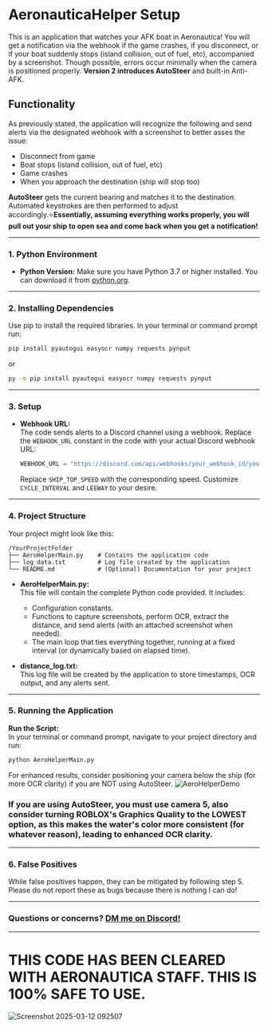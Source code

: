 # AeronauticaHelper Setup
This is an application that watches your AFK boat in Aeronautica! You will get a notification via the webhook if the game crashes, if you disconnect, or if your boat suddenly stops (island collision, out of fuel, etc), accompanied by a screenshot. Though possible, errors occur minimally when the camera is positioned properly. **Version 2 introduces AutoSteer** and built-in Anti-AFK.

## Functionality

As previously stated, the application will recognize the following and send alerts via the designated webhook with a screenshot to better asses the issue:
- Disconnect from game
- Boat stops (island collision, out of fuel, etc)
- Game crashes
- When you approach the destination (ship will stop too)

**AutoSteer** gets the current bearing and matches it to the destination. Automated keystrokes are then performed to adjust accordingly.⭐**Essentially, assuming everything works properly, you will pull out your ship to open sea and come back when you get a notification!**

---

### 1. **Python Environment**

- **Python Version:** 
  Make sure you have Python 3.7 or higher installed. You can download it from [python.org](https://www.python.org/downloads/).

---

### 2. **Installing Dependencies**

Use pip to install the required libraries. In your terminal or command prompt run:

```bash
pip install pyautogui easyocr numpy requests pynput
```
or
```bash
py -m pip install pyautogui easyocr numpy requests pynput
```
---

### 3. **Setup**

- **Webhook URL:**  
  The code sends alerts to a Discord channel using a webhook. Replace the `WEBHOOK_URL` constant in the code with your actual Discord webhook URL:
  ```python
  WEBHOOK_URL = "https://discord.com/api/webhooks/your_webhook_id/your_webhook_token"
  ```
  Replace `SHIP_TOP_SPEED` with the corresponding speed. Customize `CYCLE_INTERVAL` and `LEEWAY` to your desire.
---

### 4. **Project Structure**

Your project might look like this:
```
/YourProjectFolder
├── AeroHelperMain.py    # Contains the application code
├── log_data.txt         # Log file created by the application
└── README.md            # (Optional) Documentation for your project
```

- **AeroHelperMain.py:**  
  This file will contain the complete Python code provided. It includes:
  - Configuration constants.
  - Functions to capture screenshots, perform OCR, extract the distance, and send alerts (with an attached screenshot when needed).
  - The main loop that ties everything together, running at a fixed interval (or dynamically based on elapsed time).

- **distance_log.txt:**  
  This log file will be created by the application to store timestamps, OCR output, and any alerts sent.

---

### 5. **Running the Application**

**Run the Script:**  
   In your terminal or command prompt, navigate to your project directory and run:
   ```bash
   python AeroHelperMain.py
   ```

  For enhanced results, consider positioning your camera below the ship (for more OCR clarity) if you are NOT using AutoSteer.
  ![AeroHelperDemo](https://github.com/user-attachments/assets/9446c1ef-afa7-4377-a426-c6cf99e3c2a9)


  ### If you are using AutoSteer, you must use camera 5, also consider turning ROBLOX's Graphics Quality to the LOWEST option, as this makes the water's color more consistent (for whatever reason), leading to enhanced OCR clarity.

---

### 6. **False Positives**
  While false positives happen, they can be mitigated by following step 5. Please do not report these as bugs because there is nothing I can do!

---

### Questions or concerns? [DM me on Discord!](https://discord.gg/3adphMca)

---

# THIS CODE HAS BEEN CLEARED WITH AERONAUTICA STAFF. THIS IS 100% SAFE TO USE.
![Screenshot 2025-03-12 092507](https://github.com/user-attachments/assets/0778f8ec-c958-479e-938d-5bea5166b56b)
